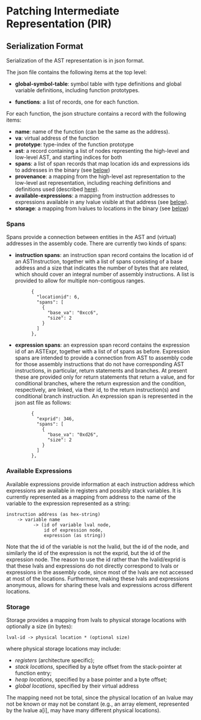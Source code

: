 # Patching Intermediate Representation (PIR)

## Serialization Format

Serialization of the AST representation is in json format.

The json file contains the following items at the top level:

- **global-symbol-table**: symbol table with type definitions and global variable
  definitions, including function prototypes.

- **functions**: a list of records, one for each function.

For each function, the json structure contains a record with the following items:

- **name**: name of the function (can be the same as the address).
- **va**: virtual address of the function
- **prototype**: type-index of the function prototype
- **ast**: a record containing a list of nodes representing the high-level and
  low-level AST, and starting indices for both
- **spans**: a list of span records that map location ids and expressions ids
  to addresses in the binary (see [below](#spans))
- **provenance**: a mapping from the high-level ast representation to the low-level
  ast representation, including reaching definitions and definitions used
  (described [here](./api.md#provenance)).
- **available-expressions**: a mapping from instruction addresses to expressions
  available in any lvalue visible at that address (see [below](#available-expressions)).
- **storage**: a mapping from lvalues to locations in the binary (see [below](#storage))


### Spans

Spans provide a connection between entities in the AST and (virtual) addresses
in the assembly code. There are currently two kinds of spans:
- **instruction spans**: an instruction span record contains the location id
  of an ASTInstruction, together with a list of spans consisting of a base address
  and a size that indicates the number of bytes that are related, which should
  cover an integral number of assembly instructions. A list is provided to allow
  for multiple non-contigous ranges.
  ```
        {
          "locationid": 6,
          "spans": [
            {
              "base_va": "0xcc6",
              "size": 2
            }
          ]
        },
  ```
- **expression spans**: an expression span record contains the expression id
  of an ASTExpr, together with a list of of spans as before. Expression spans
  are intended to provide a connection from AST to assembly code for those
  assembly instructions that do not have corresponding AST instructions, in
  particular, return statements and branches. At present these are provided
  only for return statements that return a value, and for conditional branches,
  where the return expression and the condition, respectively, are linked, via
  their id, to the return instruction(s) and conditional branch instruction.
  An expression span is represented in the json ast file as follows:
  ```
        {
          "exprid": 346,
          "spans": [
            {
              "base_va": "0xd26",
              "size": 2
            }
          ]
        },
  ```


### Available Expressions

Available expressions provide information at each instruction address which
expressions are available in registers and possibly stack variables. It is
currently represented as a mapping from address to the name of the variable
to the expression represented as a string:
```
instruction address (as hex-string)
    -> variable name
          -> (id of variable lval node,
	          id of expression node,
	          expression (as string))
```

Note that the id of the variable is not the lvalid, but the id of the node,
and similarly the id of the expression is not the exprid, but the id of the
expression node. The reason to use the id rather than the lvalid/exprid is
that these lvals and expressions do not directly correspond to lvals or
expressions in the assembly code, since most of the lvals are not accessed
at most of the locations. Furthermore, making these lvals and expressions
anonymous, allows for sharing these lvals and expressions across different
locations.


### Storage

Storage provides a mapping from lvals to physical storage locations with
optionally a size (in bytes):
```
lval-id -> physical location * (optional size)
```

where
physical storage locations may include:
- *registers* (architecture specific);
- *stack locations*, specified by a byte offset from the stack-pointer at function
  entry;
- *heap locations*, specified by a base pointer and a byte offset;
- *global locations*, specified by their virtual address

The mapping need not be total, since the physical location of an lvalue may not
be known or may not be constant (e.g., an array element, represented by the
lvalue a[i], may have many different physical locations).